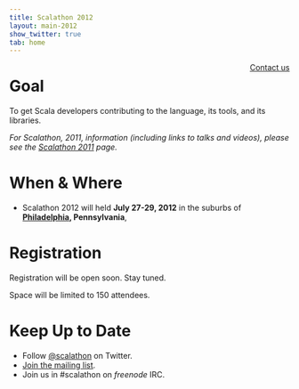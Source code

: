 ```yaml
---
title: Scalathon 2012
layout: main-2012
show_twitter: true
tab: home
---
```


<div style="float: right"><a href="contact.html">Contact us</a></div>

# Goal

To get Scala developers contributing to the language, its tools, and its
libraries.

*For Scalathon, 2011, information (including links to talks and videos), please
see the [Scalathon 2011](/2011/) page.*

# When & Where

* Scalathon 2012 will held **July 27-29, 2012** in the suburbs of
  **[Philadelphia](http://en.wikipedia.org/wiki/Philadelphia), Pennsylvania**,

# Registration

Registration will be open soon. Stay tuned.

Space will be limited to 150 attendees.

# Keep Up to Date

* Follow [@scalathon](http://twitter.com/#!/scalathon) on Twitter.
* [Join the mailing list](http://groups.google.com/group/scalathon).
* Join us in #scalathon on *freenode* IRC.

